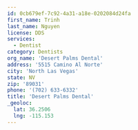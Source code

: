 ```yaml
---
id: 0cb679ef-7c92-4a31-a18e-0202084d24fa
first_name: Trinh
last_name: Nguyen
license: DDS
services:
  - Dentist
category: Dentists
org_name: 'Desert Palms Dental'
address: '5515 Camino Al Norte'
city: 'North Las Vegas'
state: NV
zip: '89031'
phone: '(702) 633-6332'
title: 'Desert Palms Dental'
_geoloc:
  lat: 36.2506
  lng: -115.153
---
```

